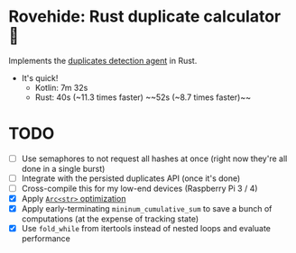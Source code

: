 # Rovehide: Rust duplicate calculator 🦀

Implements the [duplicates detection agent](https://github.com/SebastianAigner/reelchest/blob/9977e6dd821caf3f223bd44215073ea63e3f9e48/backend/src/main/kotlin/agent/Agent.kt) in Rust.

- It's quick!
  - Kotlin: 7m 32s
  - Rust: 40s (~11.3 times faster) ~~52s (~8.7 times faster)~~

# TODO
- [ ] Use semaphores to not request all hashes at once (right now they're all done in a single burst)
- [ ] Integrate with the persisted duplicates API (once it's done)
- [ ] Cross-compile this for my low-end devices (Raspberry Pi 3 / 4)
- [x] Apply [`Arc<str>` optimization](https://www.youtube.com/watch?v=A4cKi7PTJSs)
- [x] Apply early-terminating `mininum_cumulative_sum` to save a bunch of computations (at the expense of tracking state)
- [x] Use `fold_while` from itertools instead of nested loops and evaluate performance
